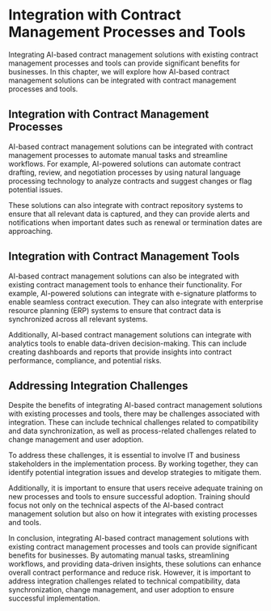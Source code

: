 Integration with Contract Management Processes and Tools
=================================================================================================================

Integrating AI-based contract management solutions with existing contract management processes and tools can provide significant benefits for businesses. In this chapter, we will explore how AI-based contract management solutions can be integrated with contract management processes and tools.

Integration with Contract Management Processes
----------------------------------------------

AI-based contract management solutions can be integrated with contract management processes to automate manual tasks and streamline workflows. For example, AI-powered solutions can automate contract drafting, review, and negotiation processes by using natural language processing technology to analyze contracts and suggest changes or flag potential issues.

These solutions can also integrate with contract repository systems to ensure that all relevant data is captured, and they can provide alerts and notifications when important dates such as renewal or termination dates are approaching.

Integration with Contract Management Tools
------------------------------------------

AI-based contract management solutions can also be integrated with existing contract management tools to enhance their functionality. For example, AI-powered solutions can integrate with e-signature platforms to enable seamless contract execution. They can also integrate with enterprise resource planning (ERP) systems to ensure that contract data is synchronized across all relevant systems.

Additionally, AI-based contract management solutions can integrate with analytics tools to enable data-driven decision-making. This can include creating dashboards and reports that provide insights into contract performance, compliance, and potential risks.

Addressing Integration Challenges
---------------------------------

Despite the benefits of integrating AI-based contract management solutions with existing processes and tools, there may be challenges associated with integration. These can include technical challenges related to compatibility and data synchronization, as well as process-related challenges related to change management and user adoption.

To address these challenges, it is essential to involve IT and business stakeholders in the implementation process. By working together, they can identify potential integration issues and develop strategies to mitigate them.

Additionally, it is important to ensure that users receive adequate training on new processes and tools to ensure successful adoption. Training should focus not only on the technical aspects of the AI-based contract management solution but also on how it integrates with existing processes and tools.

In conclusion, integrating AI-based contract management solutions with existing contract management processes and tools can provide significant benefits for businesses. By automating manual tasks, streamlining workflows, and providing data-driven insights, these solutions can enhance overall contract performance and reduce risk. However, it is important to address integration challenges related to technical compatibility, data synchronization, change management, and user adoption to ensure successful implementation.
